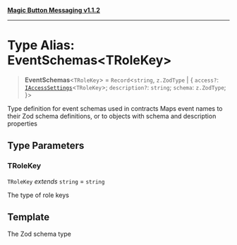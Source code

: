 [**Magic Button Messaging v1.1.2**](../README.md)

***

# Type Alias: EventSchemas\<TRoleKey\>

> **EventSchemas**\<`TRoleKey`\> = `Record`\<`string`, `z.ZodType` \| \{ `access?`: [`IAccessSettings`](../interfaces/IAccessSettings.md)\<`TRoleKey`\>; `description?`: `string`; `schema`: `z.ZodType`; \}\>

Type definition for event schemas used in contracts
Maps event names to their Zod schema definitions,
or to objects with schema and description properties

## Type Parameters

### TRoleKey

`TRoleKey` *extends* `string` = `string`

The type of role keys

## Template

The Zod schema type
